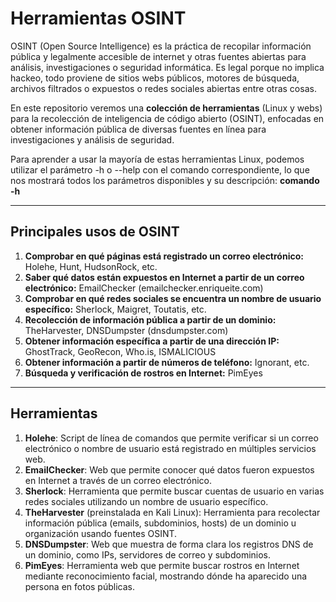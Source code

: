 # Herramientas OSINT
OSINT (Open Source Intelligence) es la práctica de recopilar información pública y legalmente accesible de internet y otras fuentes abiertas para análisis, investigaciones o seguridad informática. Es legal porque no implica hackeo, todo proviene de sitios webs públicos, motores de búsqueda, archivos filtrados o expuestos o redes sociales abiertas entre otras cosas.

En este repositorio veremos una **colección de herramientas** (Linux y webs) para la recolección de inteligencia de código abierto (OSINT), enfocadas en obtener información pública de diversas fuentes en línea para investigaciones y análisis de seguridad. 

Para aprender a usar la mayoría de estas herramientas Linux, podemos utilizar el parámetro -h o --help con el comando correspondiente, lo que nos mostrará todos los parámetros disponibles y su descripción: 
**comando -h**


---

## Principales usos de OSINT

1. **Comprobar en qué páginas está registrado un correo electrónico:** Holehe, Hunt, HudsonRock, etc.  
2. **Saber qué datos están expuestos en Internet a partir de un correo electrónico:** EmailChecker (emailchecker.enriqueite.com)  
3. **Comprobar en qué redes sociales se encuentra un nombre de usuario específico:** Sherlock, Maigret, Toutatis, etc.  
4. **Recolección de información pública a partir de un dominio:** TheHarvester, DNSDumpster (dnsdumpster.com) 
5. **Obtener información específica a partir de una dirección IP:** GhostTrack, GeoRecon, Who.is, ISMALICIOUS  
6. **Obtener información a partir de números de teléfono:** Ignorant, etc.  
7. **Búsqueda y verificación de rostros en Internet:** PimEyes  

---

## Herramientas

1. **Holehe**: Script de línea de comandos que permite verificar si un correo electrónico o nombre de usuario está registrado en múltiples servicios web.  
2. **EmailChecker**: Web que permite conocer qué datos fueron expuestos en Internet a través de un correo electrónico.  
3. **Sherlock**: Herramienta que permite buscar cuentas de usuario en varias redes sociales utilizando un nombre de usuario específico.  
4. **TheHarvester** (preinstalada en Kali Linux): Herramienta para recolectar información pública (emails, subdominios, hosts) de un dominio u organización usando fuentes OSINT.  
5. **DNSDumpster**: Web que muestra de forma clara los registros DNS de un dominio, como IPs, servidores de correo y subdominios.  
6. **PimEyes**: Herramienta web que permite buscar rostros en Internet mediante reconocimiento facial, mostrando dónde ha aparecido una persona en fotos públicas.  


